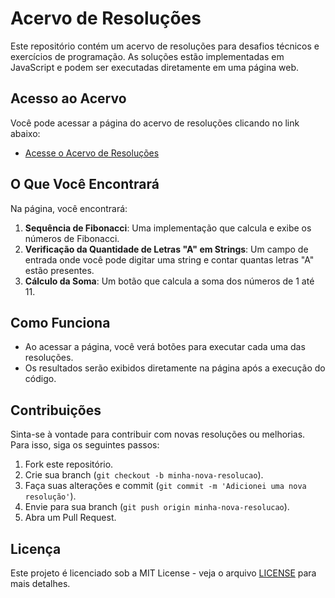 # Acervo de Resoluções

Este repositório contém um acervo de resoluções para desafios técnicos e exercícios de programação. As soluções estão implementadas em JavaScript e podem ser executadas diretamente em uma página web.

## Acesso ao Acervo

Você pode acessar a página do acervo de resoluções clicando no link abaixo:

- [Acesse o Acervo de Resoluções]([https://seu_usuario.github.io/seu_repositorio/](https://allanlucn.github.io/DesafioEstagioTarget/))

## O Que Você Encontrará

Na página, você encontrará:

1. **Sequência de Fibonacci**: Uma implementação que calcula e exibe os números de Fibonacci.
2. **Verificação da Quantidade de Letras "A" em Strings**: Um campo de entrada onde você pode digitar uma string e contar quantas letras "A" estão presentes.
3. **Cálculo da Soma**: Um botão que calcula a soma dos números de 1 até 11.

## Como Funciona

- Ao acessar a página, você verá botões para executar cada uma das resoluções.
- Os resultados serão exibidos diretamente na página após a execução do código.

## Contribuições

Sinta-se à vontade para contribuir com novas resoluções ou melhorias. Para isso, siga os seguintes passos:

1. Fork este repositório.
2. Crie sua branch (`git checkout -b minha-nova-resolucao`).
3. Faça suas alterações e commit (`git commit -m 'Adicionei uma nova resolução'`).
4. Envie para sua branch (`git push origin minha-nova-resolucao`).
5. Abra um Pull Request.

## Licença

Este projeto é licenciado sob a MIT License - veja o arquivo [LICENSE](LICENSE) para mais detalhes.
